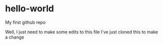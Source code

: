 # hello-world
My first github repo

Well, I just need to make some edits to this file
I've just cloned this to make a change
